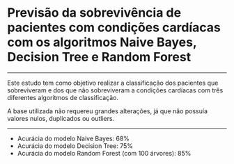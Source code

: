 # Previsão da sobrevivência de pacientes com condições cardíacas com os algoritmos Naive Bayes, Decision Tree e Random Forest
---
Este estudo tem como objetivo realizar a classificação dos pacientes que sobreviveram e dos que não sobreviveram a condições cardíacas com três diferentes algoritmos de classificação.

A base utilizada não requereu grandes alterações, já que não possuía valores nulos, duplicados ou outliers.

---
- Acurácia do modelo Naive Bayes: 68%
- Acurácia do modelo Decision Tree: 75%
- Acurácia do modelo Random Forest (com 100 árvores): 85%
